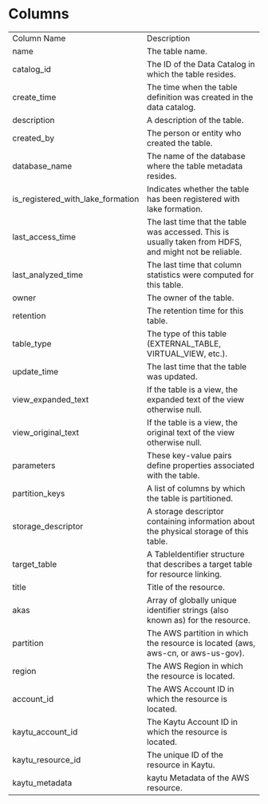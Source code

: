 # Columns  

<table>
	<tr><td>Column Name</td><td>Description</td></tr>
	<tr><td>name</td><td>The table name.</td></tr>
	<tr><td>catalog_id</td><td>The ID of the Data Catalog in which the table resides.</td></tr>
	<tr><td>create_time</td><td>The time when the table definition was created in the data catalog.</td></tr>
	<tr><td>description</td><td>A description of the table.</td></tr>
	<tr><td>created_by</td><td>The person or entity who created the table.</td></tr>
	<tr><td>database_name</td><td>The name of the database where the table metadata resides.</td></tr>
	<tr><td>is_registered_with_lake_formation</td><td>Indicates whether the table has been registered with lake formation.</td></tr>
	<tr><td>last_access_time</td><td>The last time that the table was accessed. This is usually taken from HDFS, and might not be reliable.</td></tr>
	<tr><td>last_analyzed_time</td><td>The last time that column statistics were computed for this table.</td></tr>
	<tr><td>owner</td><td>The owner of the table.</td></tr>
	<tr><td>retention</td><td>The retention time for this table.</td></tr>
	<tr><td>table_type</td><td>The type of this table (EXTERNAL_TABLE, VIRTUAL_VIEW, etc.).</td></tr>
	<tr><td>update_time</td><td>The last time that the table was updated.</td></tr>
	<tr><td>view_expanded_text</td><td>If the table is a view, the expanded text of the view otherwise null.</td></tr>
	<tr><td>view_original_text</td><td>If the table is a view, the original text of the view otherwise null.</td></tr>
	<tr><td>parameters</td><td>These key-value pairs define properties associated with the table.</td></tr>
	<tr><td>partition_keys</td><td>A list of columns by which the table is partitioned.</td></tr>
	<tr><td>storage_descriptor</td><td>A storage descriptor containing information about the physical storage of this table.</td></tr>
	<tr><td>target_table</td><td>A TableIdentifier structure that describes a target table for resource linking.</td></tr>
	<tr><td>title</td><td>Title of the resource.</td></tr>
	<tr><td>akas</td><td>Array of globally unique identifier strings (also known as) for the resource.</td></tr>
	<tr><td>partition</td><td>The AWS partition in which the resource is located (aws, aws-cn, or aws-us-gov).</td></tr>
	<tr><td>region</td><td>The AWS Region in which the resource is located.</td></tr>
	<tr><td>account_id</td><td>The AWS Account ID in which the resource is located.</td></tr>
	<tr><td>kaytu_account_id</td><td>The Kaytu Account ID in which the resource is located.</td></tr>
	<tr><td>kaytu_resource_id</td><td>The unique ID of the resource in Kaytu.</td></tr>
	<tr><td>kaytu_metadata</td><td>kaytu Metadata of the AWS resource.</td></tr>
</table>